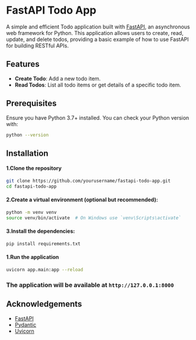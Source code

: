 # FastAPI Todo App

A simple and efficient Todo application built with [FastAPI](https://fastapi.tiangolo.com/), an asynchronous web framework for Python. This application allows users to create, read, update, and delete todos, providing a basic example of how to use FastAPI for building RESTful APIs.

## Features

- **Create Todo**: Add a new todo item.
- **Read Todos**: List all todo items or get details of a specific todo item.

## Prerequisites

Ensure you have Python 3.7+ installed. You can check your Python version with:

```bash
python --version
```
## Installation

#### 1.Clone the repository

```bash
git clone https://github.com/yourusername/fastapi-todo-app.git
cd fastapi-todo-app
```

#### 2.Create a virtual environment (optional but recommended):

```bash
python -m venv venv
source venv/bin/activate  # On Windows use `venv\Scripts\activate`
```

#### 3.Install the dependencies:

```bash
pip install requirements.txt
```

#### 1.Run the application

```bash
uvicorn app.main:app --reload
```

### The application will be available at `http://127.0.0.1:8000`


## Acknowledgements

- [FastAPI](https://fastapi.tiangolo.com/)
- [Pydantic](https://docs.pydantic.dev/latest/)
- [Uvicorn](https://www.uvicorn.org/)



